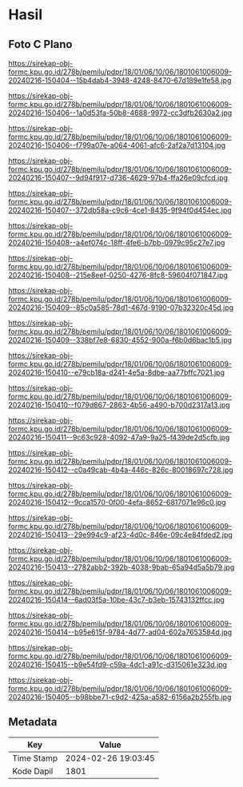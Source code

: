 # Hasil

## Foto C Plano

https://sirekap-obj-formc.kpu.go.id/278b/pemilu/pdpr/18/01/06/10/06/1801061006009-20240216-150404--15b4dab4-3948-4248-8470-67d189e1fe58.jpg

https://sirekap-obj-formc.kpu.go.id/278b/pemilu/pdpr/18/01/06/10/06/1801061006009-20240216-150406--1a0d53fa-50b8-4688-9972-cc3dfb2630a2.jpg

https://sirekap-obj-formc.kpu.go.id/278b/pemilu/pdpr/18/01/06/10/06/1801061006009-20240216-150406--f799a07e-a064-4061-afc6-2af2a7d13104.jpg

https://sirekap-obj-formc.kpu.go.id/278b/pemilu/pdpr/18/01/06/10/06/1801061006009-20240216-150407--9d94f917-d736-4629-97b4-ffa26e09cfcd.jpg

https://sirekap-obj-formc.kpu.go.id/278b/pemilu/pdpr/18/01/06/10/06/1801061006009-20240216-150407--372db58a-c9c6-4ce1-8435-9f94f0d454ec.jpg

https://sirekap-obj-formc.kpu.go.id/278b/pemilu/pdpr/18/01/06/10/06/1801061006009-20240216-150408--a4ef074c-18ff-4fe6-b7bb-0979c95c27e7.jpg

https://sirekap-obj-formc.kpu.go.id/278b/pemilu/pdpr/18/01/06/10/06/1801061006009-20240216-150408--215e8eef-0250-4276-8fc8-59604f071847.jpg

https://sirekap-obj-formc.kpu.go.id/278b/pemilu/pdpr/18/01/06/10/06/1801061006009-20240216-150409--85c0a585-78d1-467d-9190-07b32320c45d.jpg

https://sirekap-obj-formc.kpu.go.id/278b/pemilu/pdpr/18/01/06/10/06/1801061006009-20240216-150409--338bf7e8-6830-4552-900a-f6b0d6bac1b5.jpg

https://sirekap-obj-formc.kpu.go.id/278b/pemilu/pdpr/18/01/06/10/06/1801061006009-20240216-150410--e79cb18a-d241-4e5a-8dbe-aa77bffc7021.jpg

https://sirekap-obj-formc.kpu.go.id/278b/pemilu/pdpr/18/01/06/10/06/1801061006009-20240216-150410--f079d867-2863-4b56-a490-b700d2317a13.jpg

https://sirekap-obj-formc.kpu.go.id/278b/pemilu/pdpr/18/01/06/10/06/1801061006009-20240216-150411--9c63c928-4092-47a9-9a25-f439de2d5cfb.jpg

https://sirekap-obj-formc.kpu.go.id/278b/pemilu/pdpr/18/01/06/10/06/1801061006009-20240216-150412--c0a49cab-4b4a-446c-826c-80018697c728.jpg

https://sirekap-obj-formc.kpu.go.id/278b/pemilu/pdpr/18/01/06/10/06/1801061006009-20240216-150412--9cca1570-0f00-4efa-8652-6817071e96c0.jpg

https://sirekap-obj-formc.kpu.go.id/278b/pemilu/pdpr/18/01/06/10/06/1801061006009-20240216-150413--29e994c9-af23-4d0c-846e-09c4e84fded2.jpg

https://sirekap-obj-formc.kpu.go.id/278b/pemilu/pdpr/18/01/06/10/06/1801061006009-20240216-150413--2782abb2-392b-4038-9bab-65a94d5a5b79.jpg

https://sirekap-obj-formc.kpu.go.id/278b/pemilu/pdpr/18/01/06/10/06/1801061006009-20240216-150414--6ad03f5a-10be-43c7-b3eb-15743132ffcc.jpg

https://sirekap-obj-formc.kpu.go.id/278b/pemilu/pdpr/18/01/06/10/06/1801061006009-20240216-150414--b95e615f-9784-4d77-ad04-602a7653584d.jpg

https://sirekap-obj-formc.kpu.go.id/278b/pemilu/pdpr/18/01/06/10/06/1801061006009-20240216-150415--b9e54fd9-c59a-4dc1-a91c-d315061e323d.jpg

https://sirekap-obj-formc.kpu.go.id/278b/pemilu/pdpr/18/01/06/10/06/1801061006009-20240216-150405--b98bbe71-c9d2-425a-a582-6156a2b255fb.jpg


## Metadata

| Key        | Value               |
| ---------- | ------------------- |
| Time Stamp | 2024-02-26 19:03:45 |
| Kode Dapil | 1801                |



